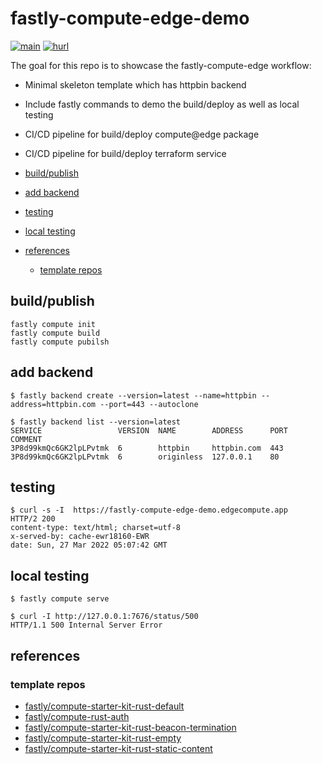 # fastly-compute-edge-demo <!-- omit in toc -->

[![main](https://github.com/chenrui333/fastly-compute-edge-demo/actions/workflows/main.yml/badge.svg)](https://github.com/chenrui333/fastly-compute-edge-demo/actions/workflows/main.yml)
[![hurl](https://github.com/chenrui333/fastly-compute-edge-demo/actions/workflows/hurl.yml/badge.svg)](https://github.com/chenrui333/fastly-compute-edge-demo/actions/workflows/hurl.yml)

The goal for this repo is to showcase the fastly-compute-edge workflow:

- Minimal skeleton template which has httpbin backend
- Include fastly commands to demo the build/deploy as well as local testing
- CI/CD pipeline for build/deploy compute@edge package
- CI/CD pipeline for build/deploy terraform service

- [build/publish](#buildpublish)
- [add backend](#add-backend)
- [testing](#testing)
- [local testing](#local-testing)
- [references](#references)
  - [template repos](#template-repos)

## build/publish

```
fastly compute init
fastly compute build
fastly compute pubilsh
```

## add backend

```
$ fastly backend create --version=latest --name=httpbin --address=httpbin.com --port=443 --autoclone

$ fastly backend list --version=latest
SERVICE                 VERSION  NAME        ADDRESS      PORT  COMMENT
3P8d99kmQc6GK2lpLPvtmk  6        httpbin     httpbin.com  443
3P8d99kmQc6GK2lpLPvtmk  6        originless  127.0.0.1    80
```

## testing

```
$ curl -s -I  https://fastly-compute-edge-demo.edgecompute.app
HTTP/2 200
content-type: text/html; charset=utf-8
x-served-by: cache-ewr18160-EWR
date: Sun, 27 Mar 2022 05:07:42 GMT
```

## local testing

```
$ fastly compute serve

$ curl -I http://127.0.0.1:7676/status/500
HTTP/1.1 500 Internal Server Error
```

## references

### template repos

- [fastly/compute-starter-kit-rust-default](https://github.com/fastly/compute-starter-kit-rust-default)
- [fastly/compute-rust-auth](https://github.com/fastly/compute-rust-auth)
- [fastly/compute-starter-kit-rust-beacon-termination](https://github.com/fastly/compute-starter-kit-rust-beacon-termination)
- [fastly/compute-starter-kit-rust-empty](https://github.com/fastly/compute-starter-kit-rust-empty)
- [fastly/compute-starter-kit-rust-static-content](https://github.com/fastly/compute-starter-kit-rust-static-content)
